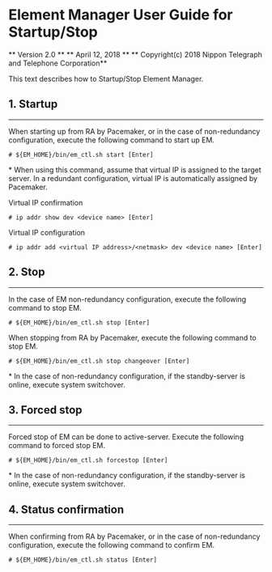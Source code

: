 # Element Manager User Guide for Startup/Stop

** Version 2.0 **
** April 12, 2018 **
** Copyright(c) 2018 Nippon Telegraph and Telephone Corporation**

This text describes how to Startup/Stop Element Manager.

## 1. Startup
---

When starting up from RA by Pacemaker, or in the case of non-redundancy configuration, execute the following command to start up EM.
~~~console
# ${EM_HOME}/bin/em_ctl.sh start [Enter]
~~~
\* When using this command, assume that virtual IP is assigned to the target server.
In a redundant configuration, virtual IP is automatically assigned by Pacemaker.

Virtual IP confirmation
~~~console
# ip addr show dev <device name> [Enter]
~~~

Virtual IP configuration
~~~console
# ip addr add <virtual IP address>/<netmask> dev <device name> [Enter]
~~~

## 2. Stop
---

In the case of EM non-redundancy configuration, execute the following command to stop EM.
~~~console
# ${EM_HOME}/bin/em_ctl.sh stop [Enter]
~~~

When stopping from RA by Pacemaker, execute the following command to stop EM.
~~~console
# ${EM_HOME}/bin/em_ctl.sh stop changeover [Enter]
~~~
\* In the case of non-redundancy configuration, if the standby-server is online, execute system switchover.

## 3. Forced stop
---

Forced stop of EM can be done to active-server. Execute the following command to forced stop EM.
~~~console
# ${EM_HOME}/bin/em_ctl.sh forcestop [Enter]
~~~
\* In the case of non-redundancy configuration, if the standby-server is online, execute system switchover.

## 4. Status confirmation
---

When confirming from RA by Pacemaker, or in the case of non-redundancy configuration, execute the following command to confirm EM.
~~~console
# ${EM_HOME}/bin/em_ctl.sh status [Enter]
~~~
